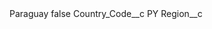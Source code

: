 <?xml version="1.0" encoding="UTF-8"?>
<CustomMetadata xmlns="http://soap.sforce.com/2006/04/metadata" xmlns:xsi="http://www.w3.org/2001/XMLSchema-instance" xmlns:xsd="http://www.w3.org/2001/XMLSchema">
    <label>Paraguay</label>
    <protected>false</protected>
    <values>
        <field>Country_Code__c</field>
        <value xsi:type="xsd:string">PY</value>
    </values>
    <values>
        <field>Region__c</field>
        <value xsi:nil="true"/>
    </values>
</CustomMetadata>
